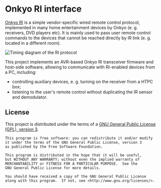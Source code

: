 Onkyo RI interface
==================

[Onkyo RI][1] is a simple vendor-specific wired remote control protocol,
implemented in many home entertainment devices by Onkyo (e. g. receivers, DVD
players etc). It is mainly used to pass user remote control commands to the
devices that cannot be reached directly by IR link (e. g. located in a different
room).

[1]: http://fredboboss.free.fr/articles/onkyo_ri.php

![Timing diagram of the RI protocol](http://fredboboss.free.fr/images/ri_pulses.png)

This project implements an AVR-based Onkyo RI transceiver firmware and host-side
software, allowing to communicate with RI-enabled devices from a PC, including:
* controlling auxiliary devices, e. g. turning on the receiver from a HTPC box;
* listening to the user's remote control without duplicating the IR sensor and
  demodulator.


License
-------

This project is distributed under the terms of a [GNU General Public License
(GPL), version 3][4].

    This program is free software: you can redistribute it and/or modify
    it under the terms of the GNU General Public License, version 3
    as published by the Free Software Foundation.

    This program is distributed in the hope that it will be useful,
    but WITHOUT ANY WARRANTY; without even the implied warranty of
    MERCHANTABILITY or FITNESS FOR A PARTICULAR PURPOSE.  See the
    GNU General Public License for more details.

    You should have received a copy of the GNU General Public License
    along with this program.  If not, see <http://www.gnu.org/licenses/>.

[4]: https://www.gnu.org/licenses/gpl-3.0.en.html
